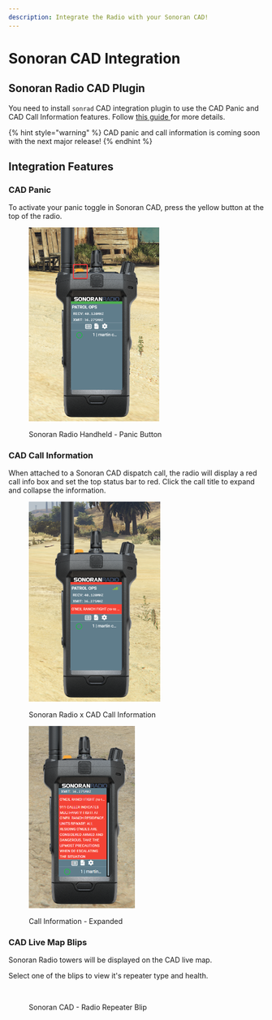 ```yaml
---
description: Integrate the Radio with your Sonoran CAD!
---
```


# Sonoran CAD Integration

## Sonoran Radio CAD Plugin

You need to install `sonrad` CAD integration plugin to use the CAD Panic and CAD Call Information features. Follow [this guide ](https://info.sonorancad.com/integration-plugins/integration-plugins/available-plugins/sonoran-radio-sonrad)for more details.

{% hint style="warning" %}
CAD panic and call information is coming soon with the next major release!
{% endhint %}

## Integration Features

### CAD Panic

To activate your panic toggle in Sonoran CAD, press the yellow button at the top of the radio.

<figure><img src="../../.gitbook/assets/image.png" alt="" width="257"><figcaption><p>Sonoran Radio Handheld - Panic Button</p></figcaption></figure>

### CAD Call Information

When attached to a Sonoran CAD dispatch call, the radio will display a red call info box and set the top status bar to red. Click the call title to expand and collapse the information.

<div data-full-width="false">

<figure><img src="../../.gitbook/assets/image (1).png" alt="" width="259"><figcaption><p>Sonoran Radio x CAD Call Information</p></figcaption></figure>

 

<figure><img src="../../.gitbook/assets/FiveM_b3095_GTAProcess_hDcNs1gDMg.png" alt="" width="209"><figcaption><p>Call Information - Expanded</p></figcaption></figure>

</div>

### CAD Live Map Blips

Sonoran Radio towers will be displayed on the CAD live map.

Select one of the blips to view it's repeater type and health.

<figure><img src="https://images-ext-1.discordapp.net/external/UCOS4shZ93alesYS8xuz-omc1gsV8kCywlruTvwryiY/https/cdn.jordan2139.me/u/1052403544944283680/HwSdpZyk.png?format=webp&#x26;quality=lossless" alt="" width="375"><figcaption><p>Sonoran CAD - Radio Repeater Blip</p></figcaption></figure>
